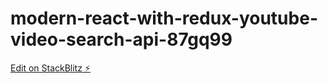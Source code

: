 # modern-react-with-redux-youtube-video-search-api-87gq99

[Edit on StackBlitz ⚡️](https://stackblitz.com/edit/modern-react-with-redux-youtube-video-search-api-87gq99)